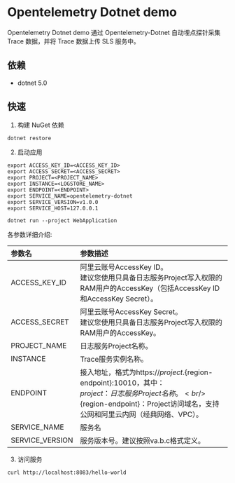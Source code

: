 # Opentelemetry Dotnet demo

Opentelemetry Dotnet demo 通过 Opentelemetry-Dotnet 自动埋点探针采集 Trace 数据，并将 Trace 数据上传 SLS 服务中。

## 依赖

- dotnet 5.0

## 快速

1. 构建 NuGet 依赖

```shell
dotnet restore
```

2. 启动应用

```shell
export ACCESS_KEY_ID=<ACCESS_KEY_ID>
export ACCESS_SECRET=<ACCESS_SECRET>
export PROJECT=<PROJECT_NAME>
export INSTANCE=<LOGSTORE_NAME>
export ENDPOINT=<ENDPOINT>
export SERVICE_NAME=opentelemetry-dotnet
export SERVICE_VERSION=v1.0.0
export SERVICE_HOST=127.0.0.1

dotnet run --project WebApplication
```

各参数详细介绍:

|参数名|参数描述|
|:---|:---|
|ACCESS_KEY_ID| 阿里云账号AccessKey ID。<br/>建议您使用只具备日志服务Project写入权限的RAM用户的AccessKey（包括AccessKey ID和AccessKey Secret）。|
|ACCESS_SECRET| 阿里云账号AccessKey Secret。<br/>建议您使用只具备日志服务Project写入权限的RAM用户的AccessKey。|
|PROJECT_NAME|日志服务Project名称。 |
|INSTANCE|Trace服务实例名称。 |
|ENDPOINT|接入地址，格式为https://${project}.${region-endpoint}:10010，其中：<br/> ${project}：日志服务Project名称。<br/>${region-endpoint}：Project访问域名，支持公网和阿里云内网（经典网络、VPC）。 |
|SERVICE_NAME|服务名|
|SERVICE_VERSION|服务版本号。建议按照va.b.c格式定义。|

3. 访问服务

```shell
curl http://localhost:8083/hello-world
```
